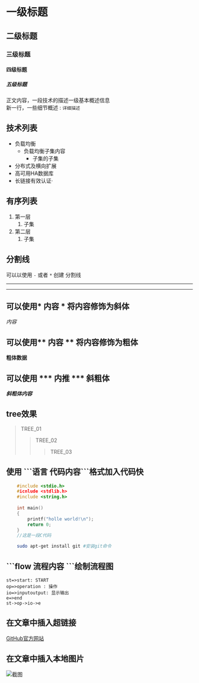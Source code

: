 # 一级标题
## 二级标题
### 三级标题
#### 四级标题
##### 五级标题


正文内容，一段技术的描述一级基本概述信息 </br>
新一行，一些细节概述 : `详细描述`
## 技术列表
* 负载均衡
	* 负载均衡子集内容
		* 子集的子集
* 分布式及横向扩展
* 高可用HA数据库
* 长链接有效认证·


## 有序列表
1. 第一层
	1. 子集
2. 第二层
	1. 子集

## 分割线

可以以使用 `-` 或者 `*`  创建 分割线 </br>
- - - 
* * *

## 可以使用\* 内容 \* 将内容修饰为斜体
*内容*
## 可以使用\*\* 内容 \*\* 将内容修饰为粗体
**粗体数据**

## 可以使用 \*\*\* 内推 \*\*\* 斜粗体
***斜粗体内容***

## tree效果
> TREE_01
>> TREE_02
>>> TREE_03
## 使用 \`\`\`语言 代码内容\`\`\`格式加入代码快
```c
	#include <stdio.h>
	#icnlude <stdlib.h>
	#include <string.h>
	
	int main()
	{
		printf("holle world!\n");
		return 0;
	}
	//这是一段C代码
```
```bash
	sudo apt-get install git #安装git命令
```

## \`\`\`flow 流程内容 \`\`\`绘制流程图
```flow
st=>start: START
op=>operation : 操作
io=>inputoutput: 显示输出
e=>end
st->op->io->e
```


## 在文章中插入超链接
[GitHub官方网站](https://github.com "点击即可进入网站")


## 在文章中插入本地图片
![截图](C:/Users/lenovo/Desktop/资料文档/IMG_20210212_221233.jpg)
